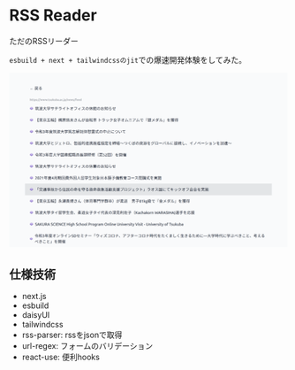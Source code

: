 # RSS Reader

ただのRSSリーダー

`esbuild + next + tailwindcssのjit`での爆速開発体験をしてみた。


![](./image/feed.png)

## 仕様技術

- next.js
- esbuild
- daisyUI
- tailwindcss
- rss-parser: rssをjsonで取得
- url-regex: フォームのバリデーション
- react-use: 便利hooks
